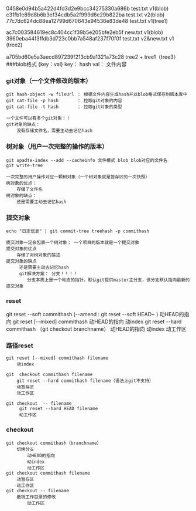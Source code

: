 0458e0d94b5a422d4fd3d2e9bcc34275330a686b  test.txt v1(blob)
c31fb1e89d8b6b3ef34cdb5a2f999d6e29b822ba  test.txt v2(blob)
77c7dc624dc88ea12799d670643e94536e83de48  test.txt v1(tree1)

ac7c003584619ec8c404cc1f39b5e205bfe2eb5f  new.txt v1(blob)
3960eba44f3ffdb3d723c0bb7a548af237f70f0f  test.txt v2&new.txt v1 (tree2)

a705bd60e5a3aecd897239f213cb9a1321a73c28   tree2 + tree1（tree3）
###blob格式
    {key：val}
        key： hash
        val： 文件内容

### git对象（一个文件修改的版本）
    git hash-object -w fileUrl ： 根据文件内容生成hash并以blob格式保存到版本库中
    git cat-file -p hash       ： 拉取git对象的内容
    git cat-file -t hash       ： 拉取git对象的类型

    一个文件可以有多个git对象！！
    git对象的缺点：
        没有存储文件名，需要主动去记忆hash

### 树对象（用户一次完整的操作的版本）
    git upadte-index --add --cacheinfo 文件模式 blob blob对应的文件名
    git write-tree

    一次完整的用户操作对应一颗树对象（一个树对象就是暂存区的一次快照）
    树对象的优点：
        存储了文件名
    树对象的缺点：
        还是需要主动去记忆hash

### 提交对象
    echo "日志信息" | git commit-tree treehash -p commithash

    提交对象一定会包裹一个树对象； 一个项目的版本就是一个提交对象
    提交对象的优点
        存储了对树对象的描述
    提交对象的缺点
         还是需要主动去记忆hash
         git解决方案： 分支！！！！
            分支本质上是一个动态的指针，默认git提供master主分支，该分支默认指向最新的提交对象

### reset
   git reset --soft commithash     (--amend : git reset --soft HEAD~  )
        动HEAD的指向
   git reset [--mixed] commithash
        动HEAD的指向
        动index
   git reset --hard commithash  （git checkout branchname）
        动HEAD的指向
        动index
        动工作区

### 路径reset
    git reset [--mixed] commithash filename
        动index

    git  checkout commithash filename
        git reset --hard commithash filename（语法上git不支持）
        动暂存区
        动工作区

    git checkout  -- filename
         git reset --hard HEAD filename
         动工作区

### checkout
    git checkout commithash（branchname）
        切换分支
            动HEAD的指向
            动index
            动工作区
    git checkout commithash filename
        动暂存区
        动工作区
    git checkout -- filename
        撤销工作目录的修改
            动工作区





















